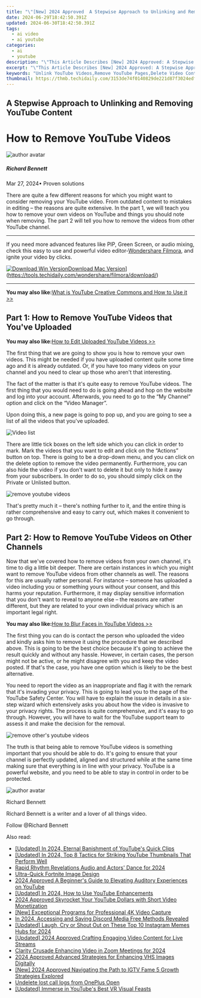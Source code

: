 ```yaml
---
title: "\"[New] 2024 Approved  A Stepwise Approach to Unlinking and Removing YouTube Content\""
date: 2024-06-29T18:42:50.391Z
updated: 2024-06-30T18:42:50.391Z
tags:
  - ai video
  - ai youtube
categories:
  - ai
  - youtube
description: "\"This Article Describes [New] 2024 Approved: A Stepwise Approach to Unlinking and Removing YouTube Content\""
excerpt: "\"This Article Describes [New] 2024 Approved: A Stepwise Approach to Unlinking and Removing YouTube Content\""
keywords: "Unlink YouTube Videos,Remove YouTube Pages,Delete Video Content,Disconnect YouTube Links,Eliminate Video Ads,Clearing YouTube Tracks,Deduplicate YouTube Content"
thumbnail: https://thmb.techidaily.com/3153de74f0140829de221d87f3024edf0be402597c10c002cec7499f13b2deb2.jpg
---
```


## A Stepwise Approach to Unlinking and Removing YouTube Content

# How to Remove YouTube Videos

![author avatar](https://images.wondershare.com/filmora/article-images/richard-bennett.jpg)

##### Richard Bennett

 Mar 27, 2024• Proven solutions

 There are quite a few different reasons for which you might want to consider removing your YouTube video. From outdated content to mistakes in editing – the reasons are quite extensive. In the part 1, we will teach you how to remove your own videos on YouTube and things you should note when removing. The part 2 will tell you how to remove the videos from other YouTube channel.

---

 If you need more advanced features like PIP, Green Screen, or audio mixing, check this easy to use and powerful video editor-[Wondershare Filmora](https://tools.techidaily.com/wondershare/filmora/download/), and ignite your video by clicks.

[![Download Win Version](https://images.wondershare.com/filmora/guide/download-btn-win.jpg)](https://tools.techidaily.com/wondershare/filmora/download/)[Download Mac Version](https://images.wondershare.com/filmora/guide/download-btn-mac.jpg)](https://tools.techidaily.com/wondershare/filmora/download/)

---

**You may also like:**[What is YouTube Creative Commons and How to Use it >>](https://tools.techidaily.com/wondershare/filmora/download/)

## Part 1: How to Remove YouTube Videos that You've Uploaded

**You may also like:**[How to Edit Uploaded YouTube Videos >>](https://tools.techidaily.com/wondershare/filmora/download/)

 The first thing that we are going to show you is how to remove your own videos. This might be needed if you have uploaded content quite some time ago and it is already outdated. Or, if you have too many videos on your channel and you need to clear up those who aren't that interesting.

 The fact of the matter is that it's quite easy to remove YouTube videos. The first thing that you would need to do is going ahead and hop on the website and log into your account. Afterwards, you need to go to the “My Channel” option and click on the “Video Manager”.

 Upon doing this, a new page is going to pop up, and you are going to see a list of all the videos that you've uploaded.

![Video list](https://images.wondershare.com/filmora/article-images/edit-youtube-video-basic-description-3.jpg)

 There are little tick boxes on the left side which you can click in order to mark. Mark the videos that you want to edit and click on the “Actions” button on top. There is going to be a drop-down menu, and you can click on the delete option to remove the video permanently. Furthermore, you can also hide the video if you don't want to delete it but only to hide it away from your subscribers. In order to do so, you should simply click on the Private or Unlisted button.

![remove youtube videos](https://images.wondershare.com/how-to-remove-youtube-videos.jpg)

 That's pretty much it – there's nothing further to it, and the entire thing is rather comprehensive and easy to carry out, which makes it convenient to go through.

## Part 2: How to Remove YouTube Videos on Other Channels

 Now that we've covered how to remove videos from your own channel, it's time to dig a little bit deeper. There are certain instances in which you might want to remove YouTube videos from other channels as well. The reasons for this are usually rather personal. For instance – someone has uploaded a video including you or something yours without your consent, and this harms your reputation. Furthermore, it may display sensitive information that you don't want to reveal to anyone else – the reasons are rather different, but they are related to your own individual privacy which is an important legal right.

**You may also like:**[How to Blur Faces in YouTube Videos >>](https://tools.techidaily.com/wondershare/filmora/download/)

 The first thing you can do is contact the person who uploaded the video and kindly asks him to remove it using the procedure that we described above. This is going to be the best choice because it's going to achieve the result quickly and without any hassle. However, in certain cases, the person might not be active, or he might disagree with you and keep the video posted. If that's the case, you have one option which is likely to be the best alternative.

 You need to report the video as an inappropriate and flag it with the remark that it's invading your privacy. This is going to lead you to the page of the YouTube Safety Center. You will have to explain the issue in details in a six-step wizard which extensively asks you about how the video is invasive to your privacy rights. The process is quite comprehensive, and it's easy to go through. However, you will have to wait for the YouTube support team to assess it and make the decision for the removal.

![remove other's youtube videos](https://images.wondershare.com/filmora/article-images/remove-youtube-videos-1.jpg)

 The truth is that being able to remove YouTube videos is something important that you should be able to do. It's going to ensure that your channel is perfectly updated, aligned and structured while at the same time making sure that everything is in line with your privacy. YouTube is a powerful website, and you need to be able to stay in control in order to be protected.

![author avatar](https://images.wondershare.com/filmora/article-images/richard-bennett.jpg)

Richard Bennett

Richard Bennett is a writer and a lover of all things video.

Follow @Richard Bennett


<ins class="adsbygoogle"
     style="display:block"
     data-ad-format="autorelaxed"
     data-ad-client="ca-pub-7571918770474297"
     data-ad-slot="1223367746"></ins>



<ins class="adsbygoogle"
     style="display:block"
     data-ad-client="ca-pub-7571918770474297"
     data-ad-slot="8358498916"
     data-ad-format="auto"
     data-full-width-responsive="true"></ins>

<span class="atpl-alsoreadstyle">Also read:</span>
<div><ul>
<li><a href="https://youtube-sure.techidaily.com/ed-in-2024-eternal-banishment-of-youtubes-quick-clips/"><u>[Updated] In 2024, Eternal Banishment of YouTube's Quick Clips</u></a></li>
<li><a href="https://youtube-sure.techidaily.com/ed-in-2024-top-8-tactics-for-striking-youtube-thumbnails-that-perform-well/"><u>[Updated] In 2024, Top 8 Tactics for Striking YouTube Thumbnails That Perform Well</u></a></li>
<li><a href="https://youtube-sure.techidaily.com/-rhythm-revelations-audio-and-actors-dance-for-2024/"><u>Rapid Rhythm Revelations  Audio and Actors' Dance for 2024</u></a></li>
<li><a href="https://youtube-sure.techidaily.com/-quick-fortnite-image-design/"><u>Ultra-Quick Fortnite Image Design</u></a></li>
<li><a href="https://youtube-sure.techidaily.com/approved-a-beginners-guide-to-elevating-auditory-experiences-on-youtube/"><u>2024 Approved  A Beginner's Guide to Elevating Auditory Experiences on YouTube</u></a></li>
<li><a href="https://youtube-sure.techidaily.com/ed-in-2024-how-to-use-youtube-enhancements/"><u>[Updated] In 2024, How to Use YouTube Enhancements</u></a></li>
<li><a href="https://youtube-sure.techidaily.com/approved-skyrocket-your-youtube-dollars-with-short-video-monetization/"><u>2024 Approved  Skyrocket Your YouTube Dollars with Short Video Monetization</u></a></li>
<li><a href="https://screen-activity-recording.techidaily.com/new-exceptional-programs-for-professional-4k-video-capture/"><u>[New] Exceptional Programs for Professional 4K Video Capture</u></a></li>
<li><a href="https://discord-videos.techidaily.com/in-2024-accessing-and-saving-discord-media-free-methods-revealed/"><u>In 2024, Accessing and Saving Discord Media  Free Methods Revealed</u></a></li>
<li><a href="https://instagram-video-files.techidaily.com/updated-laugh-cry-or-shout-out-on-these-top-10-instagram-memes-hubs-for-2024/"><u>[Updated] Laugh, Cry or Shout Out on These Top 10 Instagram Memes Hubs for 2024</u></a></li>
<li><a href="https://facebook-record-videos.techidaily.com/updated-2024-approved-crafting-engaging-video-content-for-live-streams/"><u>[Updated] 2024 Approved  Crafting Engaging Video Content for Live Streams</u></a></li>
<li><a href="https://extra-resources.techidaily.com/clarity-crusade-enhancing-video-in-zoom-meetings-for-2024/"><u>Clarity Crusade  Enhancing Video in Zoom Meetings for 2024</u></a></li>
<li><a href="https://extra-resources.techidaily.com/2024-approved-advanced-strategies-for-enhancing-vhs-images-digitally/"><u>2024 Approved  Advanced Strategies for Enhancing VHS Images Digitally</u></a></li>
<li><a href="https://instagram-videos.techidaily.com/new-2024-approved-navigating-the-path-to-igtv-fame-5-growth-strategies-explored/"><u>[New] 2024 Approved  Navigating the Path to IGTV Fame  5 Growth Strategies Explored</u></a></li>
<li><a href="https://techidaily.com/undelete-lost-call-logs-from-oneplus-open-by-fonelab-android-recover-call-logs/"><u>Undelete lost call logs from OnePlus Open</u></a></li>
<li><a href="https://facebook-video-share.techidaily.com/updated-immerse-in-youtubes-best-vr-visual-feasts/"><u>[Updated] Immerse in YouTube's Best VR Visual Feasts</u></a></li>
</ul></div>
